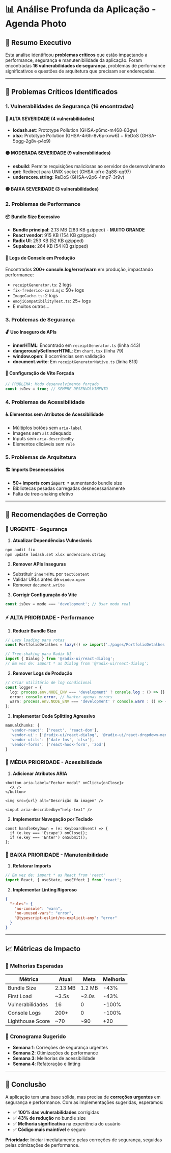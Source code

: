 # 📊 Análise Profunda da Aplicação - Agenda Photo

## 🎯 Resumo Executivo

Esta análise identificou **problemas críticos** que estão impactando a performance, segurança e manutenibilidade da aplicação. Foram encontradas **16 vulnerabilidades de segurança**, problemas de performance significativos e questões de arquitetura que precisam ser endereçadas.

---

## 🚨 Problemas Críticos Identificados

### 1. **Vulnerabilidades de Segurança (16 encontradas)**

#### 🔴 **ALTA SEVERIDADE (4 vulnerabilidades)**
- **lodash.set**: Prototype Pollution (GHSA-p6mc-m468-83gw)
- **xlsx**: Prototype Pollution (GHSA-4r6h-8v6p-xvw6) + ReDoS (GHSA-5pgg-2g8v-p4x9)

#### 🟡 **MODERADA SEVERIDADE (9 vulnerabilidades)**
- **esbuild**: Permite requisições maliciosas ao servidor de desenvolvimento
- **got**: Redirect para UNIX socket (GHSA-pfrx-2q88-qq97)
- **underscore.string**: ReDoS (GHSA-v2p6-4mp7-3r9v)

#### 🟢 **BAIXA SEVERIDADE (3 vulnerabilidades)**

### 2. **Problemas de Performance**

#### 📦 **Bundle Size Excessivo**
- **Bundle principal**: 2.13 MB (283 KB gzipped) - **MUITO GRANDE**
- **React vendor**: 915 KB (154 KB gzipped)
- **Radix UI**: 253 KB (52 KB gzipped)
- **Supabase**: 264 KB (54 KB gzipped)

#### 🐌 **Logs de Console em Produção**
Encontrados **200+ console.log/error/warn** em produção, impactando performance:
- `receiptGenerator.ts`: 2 logs
- `fix-frederico-card.mjs`: 50+ logs
- `ImageCache.ts`: 2 logs
- `emojiCompatibilityTest.ts`: 25+ logs
- E muitos outros...

### 3. **Problemas de Segurança**

#### 🔓 **Uso Inseguro de APIs**
- **innerHTML**: Encontrado em `receiptGenerator.ts` (linha 443)
- **dangerouslySetInnerHTML**: Em `chart.tsx` (linha 79)
- **window.open**: 8 ocorrências sem validação
- **document.write**: Em `receiptGeneratorNative.ts` (linha 813)

#### 🚫 **Configuração de Vite Forçada**
```typescript
// PROBLEMA: Modo desenvolvimento forçado
const isDev = true; // SEMPRE DESENVOLVIMENTO
```

### 4. **Problemas de Acessibilidade**

#### ♿ **Elementos sem Atributos de Acessibilidade**
- Múltiplos botões sem `aria-label`
- Imagens sem `alt` adequado
- Inputs sem `aria-describedby`
- Elementos clicáveis sem `role`

### 5. **Problemas de Arquitetura**

#### 🏗️ **Imports Desnecessários**
- **50+ imports com `import *`** aumentando bundle size
- Bibliotecas pesadas carregadas desnecessariamente
- Falta de tree-shaking efetivo

---

## 🔧 Recomendações de Correção

### 🚨 **URGENTE - Segurança**

1. **Atualizar Dependências Vulneráveis**
```bash
npm audit fix
npm update lodash.set xlsx underscore.string
```

2. **Remover APIs Inseguras**
- Substituir `innerHTML` por `textContent`
- Validar URLs antes de `window.open`
- Remover `document.write`

3. **Corrigir Configuração do Vite**
```typescript
const isDev = mode === 'development'; // Usar modo real
```

### ⚡ **ALTA PRIORIDADE - Performance**

1. **Reduzir Bundle Size**
```typescript
// Lazy loading para rotas
const PortfolioDetalhes = lazy(() => import('./pages/PortfolioDetalhes'));

// Tree-shaking para Radix UI
import { Dialog } from '@radix-ui/react-dialog';
// Em vez de: import * as Dialog from '@radix-ui/react-dialog';
```

2. **Remover Logs de Produção**
```typescript
// Criar utilitário de log condicional
const logger = {
  log: process.env.NODE_ENV === 'development' ? console.log : () => {},
  error: console.error, // Manter apenas errors
  warn: process.env.NODE_ENV === 'development' ? console.warn : () => {}
};
```

3. **Implementar Code Splitting Agressivo**
```typescript
manualChunks: {
  'vendor-react': ['react', 'react-dom'],
  'vendor-ui': ['@radix-ui/react-dialog', '@radix-ui/react-dropdown-menu'],
  'vendor-utils': ['date-fns', 'clsx'],
  'vendor-forms': ['react-hook-form', 'zod']
}
```

### 🎯 **MÉDIA PRIORIDADE - Acessibilidade**

1. **Adicionar Atributos ARIA**
```tsx
<button aria-label="Fechar modal" onClick={onClose}>
  <X />
</button>

<img src={url} alt="Descrição da imagem" />

<input aria-describedby="help-text" />
```

2. **Implementar Navegação por Teclado**
```tsx
const handleKeyDown = (e: KeyboardEvent) => {
  if (e.key === 'Escape') onClose();
  if (e.key === 'Enter') onSubmit();
};
```

### 🔄 **BAIXA PRIORIDADE - Manutenibilidade**

1. **Refatorar Imports**
```typescript
// Em vez de: import * as React from 'react'
import React, { useState, useEffect } from 'react';
```

2. **Implementar Linting Rigoroso**
```json
{
  "rules": {
    "no-console": "warn",
    "no-unused-vars": "error",
    "@typescript-eslint/no-explicit-any": "error"
  }
}
```

---

## 📈 Métricas de Impacto

### 🎯 **Melhorias Esperadas**

| Métrica | Atual | Meta | Melhoria |
|---------|-------|------|----------|
| Bundle Size | 2.13 MB | 1.2 MB | -43% |
| First Load | ~3.5s | ~2.0s | -43% |
| Vulnerabilidades | 16 | 0 | -100% |
| Console Logs | 200+ | 0 | -100% |
| Lighthouse Score | ~70 | ~90 | +20 |

### 🚀 **Cronograma Sugerido**

- **Semana 1**: Correções de segurança urgentes
- **Semana 2**: Otimizações de performance
- **Semana 3**: Melhorias de acessibilidade
- **Semana 4**: Refatoração e linting

---

## 🎉 Conclusão

A aplicação tem uma base sólida, mas precisa de **correções urgentes** em segurança e performance. Com as implementações sugeridas, esperamos:

- ✅ **100% das vulnerabilidades** corrigidas
- ✅ **43% de redução** no bundle size
- ✅ **Melhoria significativa** na experiência do usuário
- ✅ **Código mais maintível** e seguro

**Prioridade**: Iniciar imediatamente pelas correções de segurança, seguidas pelas otimizações de performance.